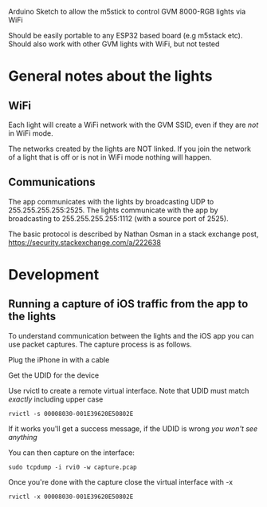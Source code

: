 Arduino Sketch to allow the m5stick to control GVM 8000-RGB lights via WiFi

Should be easily portable to any ESP32 based board (e.g m5stack etc). Should also work with other GVM lights with WiFi, but not tested

# General notes about the lights

## WiFi

Each light will create a WiFi network with the GVM SSID, even if they are *not* in WiFi mode. 

The networks created by the lights are NOT linked. If you join the network of a light that is off or is not in WiFi mode nothing will happen. 
## Communications

The app communicates with the lights by broadcasting UDP to 255.255.255.255:2525. The lights communicate with the app by broadcasting to 255.255.255.255:1112 (with a source port of 2525). 

The basic protocol is described by Nathan Osman in a stack exchange post, https://security.stackexchange.com/a/222638

# Development

## Running a capture of iOS traffic from the app to the lights

To understand communication between the lights and the iOS app you can use packet captures. The capture process is as follows. 

Plug the iPhone in with a cable

Get the UDID for the device

Use rvictl to create a remote virtual interface. Note that UDID must match _exactly_ including upper case

`rvictl -s 00008030-001E39620E50802E`

If it works you'll get a success message, if the UDID is wrong *you won't see anything*

You can then capture on the interface:

`sudo tcpdump -i rvi0 -w capture.pcap`

Once you're done with the capture close the virtual interface with -x

`rvictl -x 00008030-001E39620E50802E`

